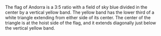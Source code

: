 The flag of Andorra is a 3:5 ratio with a field of sky blue divided in the center by a vertical yellow band. The yellow band has the lower third of a white triangle extending from either side of its center. The center of the triangle is at the hoist side of the flag, and it extends diagonally just below the vertical yellow band.